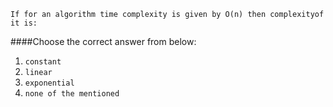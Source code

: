 ```
If for an algorithm time complexity is given by O(n) then complexityof it is:
```

####Choose the correct answer from below:
1. ```constant```
2. ```linear```
3. ```exponential```
4. ```none of the mentioned```